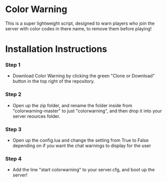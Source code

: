 # Color Warning
This is a super lightweight script, designed to warn players who join the server with color codes in there name, to remove them before playing!

# Installation Instructions
### Step 1
- Download Color Warning by clicking the green "Clone or Download" button in the top right of the repository.

### Step 2
- Open up the zip folder, and rename the folder inside from "colorwarning-master" to just "colorwarning", and then drop it into your server reources folder.

### Step 3
- Open up the config.lua and change the setting from True to False depending on if you want the chat warnings to display for the user

### Step 4
 - Add the line "start colorwarning" to your server.cfg, and boot up the server!
